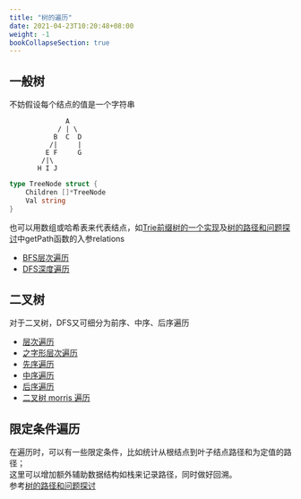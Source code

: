 ```yaml
---
title: "树的遍历"
date: 2021-04-23T10:20:48+08:00
weight: -1
bookCollapseSection: true
---
```


## 一般树
不妨假设每个结点的值是一个字符串
```
              A
            / | \
           B  C  D
          /|     |
         E F     G
        /|\
       H I J
```
```go
type TreeNode struct {
	Children []*TreeNode
	Val string
}
```

也可以用数组或哈希表来代表结点，如[Trie前缀树的一个实现](../../design/implement-trie-prefix-tree)及[树的路径和问题探讨](../solutions/path-sum/d.go)中getPath函数的入参relations
* [BFS层次遍历](tree-traversal-levelorder)
* [DFS深度遍历](tree-traversal-dfs)

## 二叉树
对于二叉树，DFS又可细分为前序、中序、后序遍历
* [层次遍历](../binary-tree-level-order-traversal)
* [之字形层次遍历](../binary-tree-zigzag-level-order-traversal)
* [先序遍历](../binary-tree-preorder-traversal)
* [中序遍历](../binary-tree-inorder-traversal)
* [后序遍历](../binary-tree-postorder-traversal)
* [二叉树 morris 遍历](binary-tree-morris)
## 限定条件遍历
在遍历时，可以有一些限定条件，比如统计从根结点到叶子结点路径和为定值的路径；  
这里可以增加额外辅助数据结构如栈来记录路径，同时做好回溯。  
参考[树的路径和问题探讨](../solutions/path-sum/d.go)


